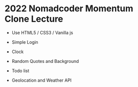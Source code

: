 # 2022 Nomadcoder Momentum Clone Lecture

- Use HTML5 / CSS3 / Vanilla js

- Simple Login
- Clock
- Random Quotes and Background
- Todo list
- Geolocation and Weather API